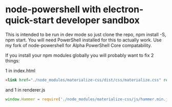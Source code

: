 # node-powershell with electron-quick-start developer sandbox


This is intended to be run in dev mode so just clone the repo, npm install -S, npm start.  You will need PowerShell installed for this to actually work.  Use my fork of node-powershell for Alpha PowerShell Core compatability.

If you install your npm modules globally you will probably want to fix 2 things:

1 in index.html
```html
<link href="./node_modules/materialize-css/dist/css/materialize.css" rel="stylesheet">
```

and 1 in renderer.js
``` javascript
window.Hammer = require('./node_modules/materialize-css/js/hammer.min.js')
```
